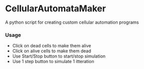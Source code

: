 # CellularAutomataMaker
A python script for creating custom cellular automation programs

### Usage
* Click on dead cells to make them alive
* Click on alive cells to make them dead
* Use Start/Stop button to start/stop simulation
* Use 1 step button to simulate 1 itteration